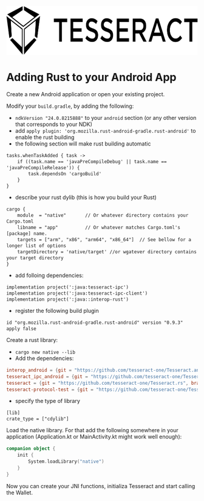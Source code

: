 <p align="left">
	<a href="http://tesseract.one/">
		<img alt="Tesseract" src ="./.github/logo-horiz.svg" height=128/>
	</a>
</p>

# Adding Rust to your Android App

Create a new Android application or open your existing project.

Modify your `build.gradle`, by adding the following:
* `ndkVersion "24.0.8215888"` to your `android` section (or any other version that corresponds to your NDK)
* add `apply plugin: 'org.mozilla.rust-android-gradle.rust-android'` to enable the rust building
* the following section will make rust building automatic
```
tasks.whenTaskAdded { task ->
    if ((task.name == 'javaPreCompileDebug' || task.name == 'javaPreCompileRelease')) {
        task.dependsOn 'cargoBuild'
    }
}
```
* describe your rust dylib (this is how you build your Rust)
```
cargo {
    module  = "native"       // Or whatever directory contains your Cargo.toml
    libname = "app"          // Or whatever matches Cargo.toml's [package] name.
    targets = ["arm", "x86", "arm64", "x86_64"]  // See bellow for a longer list of options
    targetDirectory = 'native/target' //or wgatever directory contains your target directory
}
```
* add folloing dependencies:
```
implementation project(':java:tesseract-ipc')
implementation project(':java:tesseract-ipc-client')
implementation project(':java::interop-rust')
```
* register the following build plugin
```
id "org.mozilla.rust-android-gradle.rust-android" version "0.9.3" apply false
```

Create a rust library:
* `cargo new native --lib`
* Add the dependencies:
```toml
interop_android = {git = "https://github.com/tesseract-one/Tesseract.android", branch="master", features=["client"]}
tesseract_ipc_android = {git = "https://github.com/tesseract-one/Tesseract.android", branch="master", features=["client"]}
tesseract = {git = "https://github.com/tesseract-one/Tesseract.rs", branch="master", features=["client"]}
tesseract-protocol-test = {git = "https://github.com/tesseract-one/Tesseract.rs", branch="master", features=["client"]}
```
* specify the type of library
```
[lib]
crate_type = ["cdylib"]
```

Load the native library. For that add the following somewhere in your application (Application.kt or MainActivity.kt might work well enough):
```kotlin
companion object {
	init {
		System.loadLibrary("native")
	}
}
```

Now you can create your JNI functions, initializa Tesseract and start calling the Wallet.
